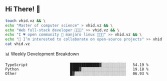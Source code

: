 ## Hi There! 👋

```sh
touch vhid.vz && \
echo "Master of computer science" > vhid.vz && \
echo "Web full-stack developer 🙈🙉🙊" >> vhid.vz && \
echo "I ♥️ open community 🎯 manjaro linux 🎉🐍🥳" >> vhid.vz && \
echo "👯 I’m interested to collaborate on open-source projects" >> vhid.vz && \
cat vhid.vz
```
:bar_chart: Weekly Development Breakdown

<!--START_SECTION:waka-->

```text
TypeScript                   █████████████▓░░░░░░░░░░░   54.19 %
Python                       ████▓░░░░░░░░░░░░░░░░░░░░   19.18 %
Other                        █▓░░░░░░░░░░░░░░░░░░░░░░░   06.93 %
```

<!--END_SECTION:waka-->
